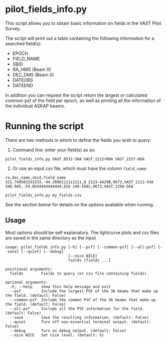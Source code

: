 # pilot\_fields\_info.py

This script allows you to obtain basic information on fields in the VAST Pilot Survey.

The script will print out a table containing the following information for a searched field(s):
* EPOCH
* FIELD_NAME
* SBID 
* RA_HMS (Beam 0)
* DEC_DMS (Beam 0)
* DATEOBS
* DATEEND

In addition you can request the script return the largest or calculated common psf of the field per epoch, as well as printing all the information of the individual ASKAP beams. 

# Running the script

There are two methods in which to define the fields you wish to query:

1. Command line: enter your field(s) as so:
```
pilot_fields_info.py VAST_0532-50A VAST_1212+00A VAST_2257-06A
```

2. Or use an input csv file, which must have the column `field_name`:
```
ra,dec,name,sbid,field_name
321.749583333333,-44.2686111111111,Q 2123-4429B,9673,VAST_2112-43A
348.945,-59.0544444444444,ESO 148-IG02,9673,VAST_2256-56A
```
```
pilot_fields_info.py my_fields.csv
```

See the section below for details on the options available when running.

## Usage

Most options should be self explanatory. The lightcurve plots and csv files are saved in the same directory as the input

```
usage: pilot_fields_info.py [-h] [--psf] [--common-psf] [--all-psf] [--save] [--quiet] [--debug]
                            [--nice NICE]
                            fields [fields ...]

positional arguments:
  fields        Fields to query (or csv file containing fields).

optional arguments:
  -h, --help    show this help message and exit
  --psf         Include the largest PSF of the 36 beams that make up the field. (default: False)
  --common-psf  Include the common PSF of the 36 beams that make up the field. (default: False)
  --all-psf     Include all the PSF information for the field. (default: False)
  --save        Save the resulting information. (default: False)
  --quiet       Turn off non-essential terminal output. (default: False)
  --debug       Turn on debug output. (default: False)
  --nice NICE   Set nice level. (default: 5)
```
